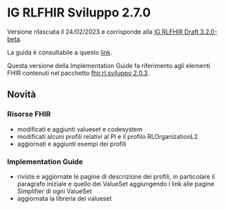 # IG RLFHIR Sviluppo 2.7.0

Versione rilasciata il 24/02/2023 e corrisponde alla [IG RLFHIR Draft 3.2.0-beta]().

La guida è consultabile a questo [link](https://simplifier.net/guide/ig-rlfhir-sviluppo?version=2.7.0).

Questa versione della Implementation Guide fa riferimento agli elementi FHIR contenuti nel pacchetto [fhir.rl.sviluppo 2.0.3](https://simplifier.net/packages/fhir.rl.sviluppo/2.0.3).

## Novità
### Risorse FHIR
- modificati e aggiunti valueset e codesystem
- modificati alcuni profili relativi al PI e il profilo RLOrganizationL2
- aggiornati e aggiunti esempi dei profili

### Implementation Guide
- riviste e aggiornate le pagine di descrizione dei profili, in particolare il paragrafo iniziale e quello dei ValueSet aggiungendo i link alle pagine Simplifier di ogni ValueSet
- aggiornata la libreria dei valueset 